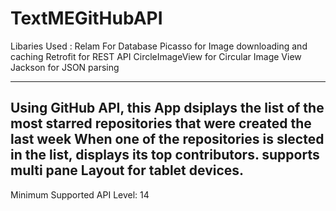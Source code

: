 # TextMEGitHubAPI

Libaries Used : 
Relam For Database
Picasso for Image downloading and caching
Retrofit for REST API 
CircleImageView for Circular Image View
Jackson for JSON parsing

----------------------------------------------------------------------------------------------------------------------------

Using GitHub API, this App dsiplays the list of the most starred repositories that were created the last week
When one of the repositories is slected in the list, displays its top contributors.
supports multi pane Layout for tablet devices.
-----------------------------------------------------------------------------------------------------------------------------

Minimum Supported API Level: 14
